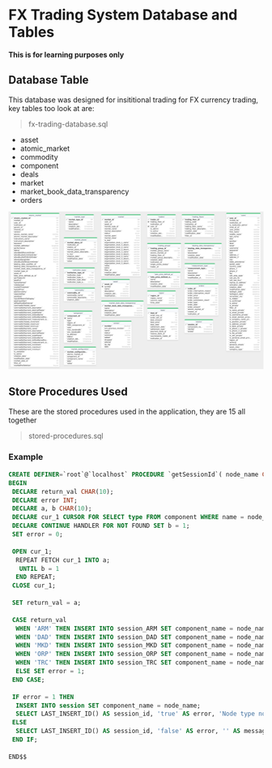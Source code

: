 # FX Trading System Database and Tables

**This is for learning purposes only**

## Database Table
This database was designed for insititional trading for FX currency trading, key tables too look at are:

> fx-trading-database.sql

* asset
* atomic_market
* commodity
* component
* deals
* market
* market_book_data_transparency
* orders

<img src="./table-diagram.png" />

## Store Procedures Used
These are the stored procedures used in the application, they are 15 all together

> stored-procedures.sql

### Example 
``` sql
CREATE DEFINER=`root`@`localhost` PROCEDURE `getSessionId`( node_name CHAR(10))
BEGIN 
 DECLARE return_val CHAR(10); 
 DECLARE error INT; 
 DECLARE a, b CHAR(10); 
 DECLARE cur_1 CURSOR FOR SELECT type FROM component WHERE name = node_name; 
 DECLARE CONTINUE HANDLER FOR NOT FOUND SET b = 1; 
 SET error = 0;
 
 OPEN cur_1; 
  REPEAT FETCH cur_1 INTO a; 
   UNTIL b = 1 
  END REPEAT; 
 CLOSE cur_1; 

 SET return_val = a; 

 CASE return_val 
  WHEN 'ARM' THEN INSERT INTO session_ARM SET component_name = node_name; 
  WHEN 'DAD' THEN INSERT INTO session_DAD SET component_name = node_name; 
  WHEN 'MKD' THEN INSERT INTO session_MKD SET component_name = node_name; 
  WHEN 'ORP' THEN INSERT INTO session_ORP SET component_name = node_name; 
  WHEN 'TRC' THEN INSERT INTO session_TRC SET component_name = node_name; 
  ELSE SET error = 1;    
 END CASE; 
 
 IF error = 1 THEN
  INSERT INTO session SET component_name = node_name; 
  SELECT LAST_INSERT_ID() AS session_id, 'true' AS error, 'Node type not found' AS message;
 ELSE
  SELECT LAST_INSERT_ID() AS session_id, 'false' AS error, '' AS message;
 END IF;

END$$
```
